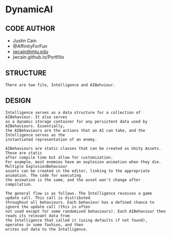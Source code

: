 # DynamicAI

## CODE AUTHOR
- Justin Cain 
- @AffinityForFun
- jwcain@mtu.edu
- jwcain.github.io/Portfilio
  
## STRUCTURE
	There are two file, Intelligence and AIBehviour.
	
## DESIGN
	Intelligence serves as a data structure for a collection of AIBehaviour. It also serves
	as a dynamic storage container for any persistent data used by AIBehaviours. Essentially,
	the AIBehaviours are the actions that an AI can take, and the Intelligence serves as the
	instantiated representation of an enemy.
	
	AIBehaviours are static classes that can be created as Unity Assets. These are static
	after compile time but allow for customization. 
	For example, most enemies have an explosion animation when they die. Multiple ExplosionBehaviour 
	assets can be created in the editor, linking to the appropriate animation. The code for executing 
	the animation is the same, and the asset won't change after compilation.
	
	The general flow is as follows. The Intelligence receives a game update call. This call is distributed
	throughout all behaviours. Each behaviour has a defined chance to ignore the update call (this is often
	not used except for some randomized behaviours). Each AIBehaviour then reads its relevant data from
	the Intelligence that called it (using defaults if not found), operates in some fashion, and then
	writes out data to the Intelligence.
